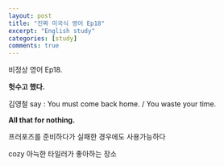 ```yaml
---
layout: post
title: "진짜 미국식 영어 Ep18"
excerpt: "English study"
categories: [study]
comments: true
---
```


비정상 영어 Ep18. 

<b>헛수고 했다.</b>

김영철 say : You must come back home. / You waste your time.

<b>All that for nothing.</b>

프러포즈를 준비하다가 실패한 경우에도 사용가능하다 

cozy 아늑한 타일러가 좋아하는 장소
